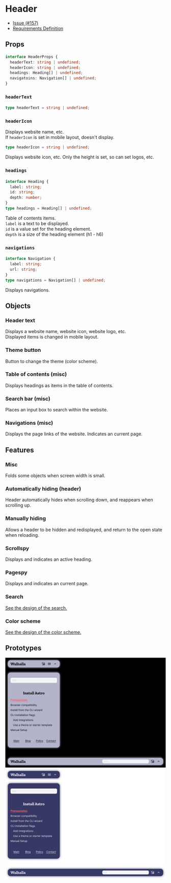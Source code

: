 # Header  

<!--  -->
- [Issue (#157)](https://github.com/7rs/pages/issues/157)
- [Requirements Definition](/docs/rd/header.md)
<!--  -->

## Props  

  ```ts
  interface HeaderProps {
    headerText: string | undefined;
    headerIcon: string | undefined;
    headings: Heading[] | undefined;
    navigatoins: Navigation[] | undefined;
  }
  ```  

### `headerText`  

  ```ts
  type headerText = string | undefined;
  ```  

### `headerIcon`  

  Displays website name, etc.  
  If `headerIcon` is set in mobile layout, doesn't display.  

  ```ts
  type headerIcon = string | undefined;
  ```  

  Displays website icon, etc.
  Only the height is set, so can set logos, etc.  

### `headings`  

  ```ts
  interface Heading {
    label: string;
    id: string;
    depth: number;
  }
  type headings = Heading[] | undefined;
  ```  

  Table of contents items.  
  `label` is a text to be displayed.  
  `id` is a value set for the heading element.  
  `depth` is a size of the heading element (h1 - h6)  

### `navigations`  

  ```ts
  interface Navigation {
    label: string;
    url: string;
  }
  type navigations = Navigation[] | undefined;
  ```  

  Displays navigations.  

## Objects  

### Header text  

  Displays a website name, website icon, website logo, etc.  
  Displayed items is changed in mobile layout.  

### Theme button  

  Button to change the theme (color scheme).  

### Table of contents (misc)  

  Displays headings as items in the table of contents.

### Search bar (misc)  

  Places an input box to search within the website.  

### Navigations (misc)  

  Displays the page links of the website.
  Indicates an current page.  

## Features  

### Misc  

  Folds some objects when screen width is small.  

### Automatically hiding (header)  

  Header automatically hides when scrolling down, and reappears when scrolling up.  

### Manually hiding  

  Allows a header to be hidden and redisplayed, and return to the open state when reloading.  

### Scrollspy  

  Displays and indicates an active heading.  

### Pagespy  

  Displays and indicates an current page.  

### Search  

  [See the design of the search.](/docs/design/search.md)  

### Color scheme  

  [See the design of the color scheme.](/docs/design/color-scheme.md)  

## Prototypes  

  ![light layouts](/docs/design/assets/headers-light.jpg)  
  ![dark layouts](/docs/design/assets/headers-dark.jpg)  
